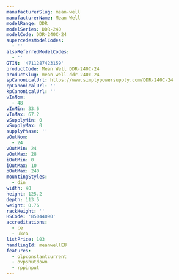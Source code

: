 ```yaml
---
manufacturerSlug: mean-well
manufacturerName: Mean Well
modelRange: DDR
modelSeries: DDR-240
modelCode: DDR-240C-24
supercedesModelCodes:
  - ''
alsoReferredModelCodes:
  - ''
GTIN: '4711287423159'
productCode: Mean Well DDR-240C-24
productSlug: mean-well-ddr-240c-24
spCanonicalUrl: https://www.simplypowersupply.com/DDR-240C-24
cpCanonicalUrl: ''
kpCanonicalUrl: ''
vInNom:
  - 48
vInMin: 33.6
vInMax: 67.2
vSupplyMin: 0
vSupplyMax: 0
supplyPhase: ''
vOutNom:
  - 24
vOutMin: 24
vOutMax: 28
iOutMin: 0
iOutMax: 10
pOutMax: 240
mountingStyles:
  - din
width: 40
height: 125.2
depth: 113.5
weight: 0.76
rackHeight: ''
HSCode: '85044090'
accreditations:
  - ce
  - ukca
listPrice: 103
handlingId: meanwellEU
features:
  - olpconstantcurrent
  - ovpshutdown
  - rppinput
---
```


